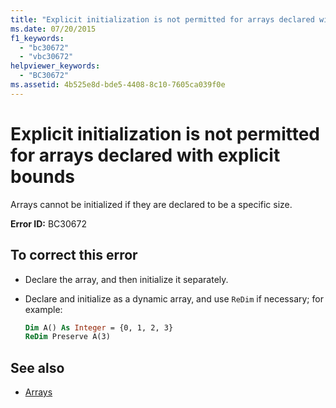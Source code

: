 ```yaml
---
title: "Explicit initialization is not permitted for arrays declared with explicit bounds"
ms.date: 07/20/2015
f1_keywords:
  - "bc30672"
  - "vbc30672"
helpviewer_keywords:
  - "BC30672"
ms.assetid: 4b525e8d-bde5-4408-8c10-7605ca039f0e
---
```

# Explicit initialization is not permitted for arrays declared with explicit bounds

Arrays cannot be initialized if they are declared to be a specific size.

**Error ID:** BC30672

## To correct this error

- Declare the array, and then initialize it separately.

- Declare and initialize as a dynamic array, and use `ReDim` if necessary; for example:

  ```vb
  Dim A() As Integer = {0, 1, 2, 3}
  ReDim Preserve A(3)
  ```

## See also

- [Arrays](../programming-guide/language-features/arrays/index.md)
